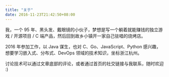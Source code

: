 ```yaml
---
title: "关于"
date: 2016-11-23T21:42:50+08:00
---
```


我，一个 95 年、黑头发、戴眼镜的小伙子，梦想是写一个躺着就能赚钱的独立游戏 / 开源项目 / C 端产品，然后回到故乡小镇开一家自己驻唱的烧烤店。

2016 年参加工作，以 Java 谋生，也对 C、Go、JavaScript、Python 感兴趣，想要学习嵌入式、分布式、DevOps 领域的技术知识，坐标浙江杭州。

讨论技术可以通过文章底部的评论，或者通过首页的社交链接与我联系，随时欢迎 :)
